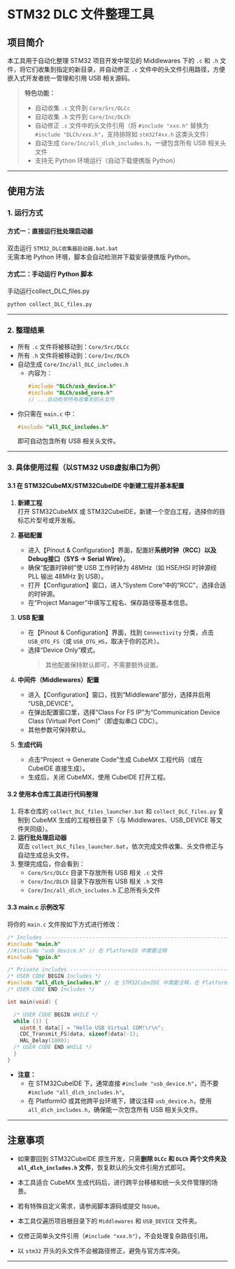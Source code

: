 # STM32 DLC 文件整理工具

## 项目简介

本工具用于自动化整理 STM32 项目开发中常见的 Middlewares 下的 `.c` 和 `.h` 文件，将它们收集到指定的新目录，并自动修正 `.c` 文件中的头文件引用路径，方便嵌入式开发者统一管理和引用 USB 相关源码。

> **特色功能：**
> - 自动收集 `.c` 文件到 `Core/Src/DLCc`
> - 自动收集 `.h` 文件到 `Core/Inc/DLCh`
> - 自动修正 `.c` 文件中的头文件引用（将 `#include "xxx.h"` 替换为 `#include "DLCh/xxx.h"`，支持排除如 `stm32f4xx.h` 这类头文件）
> - 自动生成 `Core/Inc/all_dlch_includes.h`，一键包含所有 USB 相关头文件
> - 支持无 Python 环境运行（自动下载便携版 Python）

---

## 使用方法

### 1. 运行方式

#### 方式一：直接运行批处理启动器

双击运行 `STM32_DLC收集器启动器.bat.bat`  
无需本地 Python 环境，脚本会自动检测并下载安装便携版 Python。

#### 方式二：手动运行 Python 脚本

手动运行collect_DLC_files.py

```bash
python collect_DLC_files.py
```

---

### 2. 整理结果

- 所有 `.c` 文件将被移动到：`Core/Src/DLCc`
- 所有 `.h` 文件将被移动到：`Core/Inc/DLCh`
- 自动生成 `Core/Inc/all_DLC_includes.h`
    - 内容为：
      ```c
      #include "DLCh/usb_device.h"
      #include "DLCh/usbd_core.h"
      // ...自动枚举所有收集到的头文件
      ```
- 你只需在 `main.c` 中：
    ```c
    #include "all_DLC_includes.h"
    ```
    即可自动包含所有 USB 相关头文件。

---

### 3. 具体使用过程（以STM32 USB虚拟串口为例）

#### 3.1 在 STM32CubeMX/STM32CubeIDE 中新建工程并基本配置

1. **新建工程**  
   打开 STM32CubeMX 或 STM32CubeIDE，新建一个空白工程，选择你的目标芯片型号或开发板。

2. **基础配置**  
   - 进入【Pinout & Configuration】界面，配置好**系统时钟（RCC）**以及**Debug接口（SYS → Serial Wire）**。
   - 确保“配置时钟树”使 USB 工作时钟为 48MHz（如 HSE/HSI 时钟源经 PLL 输出 48MHz 到 USB）。
   - 打开【Configuration】窗口，进入“System Core”中的“RCC”，选择合适的时钟源。
   - 在“Project Manager”中填写工程名、保存路径等基本信息。

3. **USB 配置**
   - 在【Pinout & Configuration】界面，找到 `Connectivity` 分类，点击 `USB_OTG_FS`（或 `USB_OTG_HS`，取决于你的芯片）。
   - 选择“Device Only”模式。  
     > 其他配置保持默认即可，不需要额外设置。

4. **中间件（Middlewares）配置**
   - 进入【Configuration】窗口，找到“Middleware”部分，选择并启用 “USB_DEVICE”。
   - 在弹出配置窗口里，选择“Class For FS IP”为“Communication Device Class (Virtual Port Com)”（即虚拟串口 CDC）。
   - 其他参数可保持默认。

5. **生成代码**
   - 点击“Project -> Generate Code”生成 CubeMX 工程代码（或在 CubeIDE 直接生成）。
   - 生成后，关闭 CubeMX，使用 CubeIDE 打开工程。

#### 3.2 使用本仓库工具进行代码整理

1. 将本仓库的 `collect_DLC_files_launcher.bat` 和 `collect_DLC_files.py` 复制到 CubeMX 生成的工程根目录下（与 Middlewares、USB_DEVICE 等文件夹同级）。
2. **运行批处理启动器**  
   双击 `collect_DLC_files_launcher.bat`，依次完成文件收集、头文件修正与自动生成总头文件。
3. 整理完成后，你会看到：
   - `Core/Src/DLCc` 目录下存放所有 USB 相关 `.c` 文件
   - `Core/Inc/DLCh` 目录下存放所有 USB 相关 `.h` 文件
   - `Core/Inc/all_dlch_includes.h` 汇总所有头文件

#### 3.3 main.c 示例改写

将你的 `main.c` 文件按如下方式进行修改：

```c
/* Includes ------------------------------------------------------------------*/
#include "main.h"
//#include "usb_device.h" // 在 PlatformIO 中需要注释
#include "gpio.h"

/* Private includes ----------------------------------------------------------*/
/* USER CODE BEGIN Includes */
#include "all_dlch_includes.h" // 在 STM32CubeIDE 中需要注释，在 PlatformIO 中不用注释
/* USER CODE END Includes */

int main(void) {

  /* USER CODE BEGIN WHILE */
  while (1) {
    uint8_t data[] = "Hello USB Virtual COM!\r\n";
    CDC_Transmit_FS(data, sizeof(data)-1);
    HAL_Delay(1000);
  /* USER CODE END WHILE */
  }
}
```

- **注意：**  
  - 在 STM32CubeIDE 下，通常直接 `#include "usb_device.h"`，而不要 `#include "all_dlch_includes.h"`。
  - 在 PlatformIO 或其他跨平台环境下，建议注释 `usb_device.h`，使用 `all_dlch_includes.h`，确保能一次包含所有 USB 相关头文件。

---

## 注意事项

- 如果要回到 STM32CubeIDE 原生开发，只需**删除 `DLCc` 和 `DLCh` 两个文件夹及 `all_dlch_includes.h` 文件**，恢复默认的头文件引用方式即可。
- 本工具适合 CubeMX 生成代码后，进行跨平台移植和统一头文件管理的场景。
- 若有特殊自定义需求，请参阅脚本源码或提交 Issue。

- 本工具仅遍历项目根目录下的 `Middlewares` 和 `USB_DEVICE` 文件夹。
- 仅修正简单头文件引用（`#include "xxx.h"`），不会处理复杂路径引用。
- 以 `stm32` 开头的头文件不会被路径修正，避免与官方库冲突。

---
